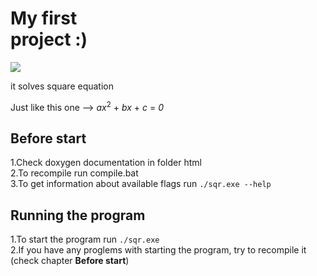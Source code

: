 <html>
  <head>
  </head>
  <body>
    <div>
      <h1><b>My first<br>project :)</b></h1>
      <img src="[https://pazlyigra.ru/uploads/posts/2022-12/479679246.jpg](https://avatars.mds.yandex.net/i?id=5a018149e095ad0d1e659b897d21e1b2c32b3098-9849146-images-thumbs&n=13)">
    </div>
    <div>
      <div>
        <p>it solves square equation</p>
      </div>
      <div>
        <p>Just like this one --> <i>ax</i><sup>2</sup> + <i>bx</i> + <i>c</i> = <i>0</i></p>
      </div>
    </div>
    <div>
      <h2>Before start</h2>
      <p>
      1.Check doxygen documentation in folder <file>html</file> </br>
      2.To recompile run <file>compile.bat</file> </br>
      3.To get information about available flags run <code>./sqr.exe --help</code>
      </p>
    </div>
    <div>
      <h2>Running the program</h2>
      <p>
      1.To start the program run <code>./sqr.exe</code> </br>
      2.If you have any proglems with starting the program, try to recompile it
      (check chapter <span><b>Before start</b></span>)
      </p>
    </div>
  </body>
 </html>

